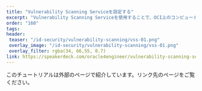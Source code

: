 ```yaml
---
title: "Vulnerability Scanning Serviceを設定する"
excerpt: "Vulnerability Scanning Serviceを使用することで、OCI上のコンピュート・インスタンス、コンテナ・イメージに脆弱性がないかを定期的にスキャンすることができます。"
order: "160"
tags:
header:
 teaser: "/id-security/vulnerability-scanning/vss-01.png"
 overlay_image: "/id-security/vulnerability-scanning/vss-01.png"
 overlay_filter: rgba(34, 66,55, 0.7)
link: https://speakerdeck.com/oracle4engineer/vulnerability-scanning-serviceshe-ding-cao-zuo-gaido
---
```

このチュートリアルは外部のページで紹介しています。リンク先のページをご覧ください。